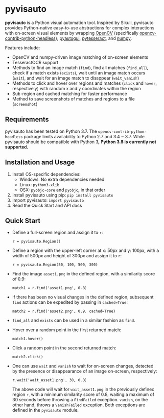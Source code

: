 # pyvisauto

**pyvisauto** is a Python visual automation tool. Inspired by Sikuli, pyvisauto provides Python-native easy-to-use abstractions for complex interactions with on-screen visual elements by wrapping [OpenCV](https://opencv.org/) (specifically [opencv-contrib-python-headless](https://pypi.org/project/opencv-contrib-python-headless/)), [pyautogui](https://github.com/asweigart/pyautogui), [pytesseract](https://pypi.org/project/pytesseract/), and [numpy](https://numpy.org/).

Features include:

* OpenCV and numpy-driven image matching of on-screen elements
* TesseractOCR support
* Methods to find an image match (`find`), find all matches (`find_all`), check if a match exists (`exists`), wait until an image match occurs (`wait`), and wait for an image match to disappear (`wait_vanish`)
* Methods to click and hover over regions and matches (`click` and `hover`, respectively) with random x and y coordinates within the region
* Sub-region and cached matching for faster performance
* Method to save screenshots of matches and regions to a file (`screenshot`)

## Requirements

pyvisauto has been tested on Python 3.7. The `opencv-contrib-python-headless` package limits availability to Python 2.7 and 3.4 ~ 3.7. While pyvisauto should be compatible with Python 3, **Python 3.8 is currently not supported.**

## Installation and Usage

1. Install OS-specific dependencies:
    * Windows: No extra dependencies needed
    * Linux: `python3-xlib`
    * OSX: `pyobjc-core` and `pyobjc`, in that order
2. Install pyvisauto using pip: `pip install pyvisauto`
3. Import pyvisauto: `import pyvisauto`
4. Read the Quick Start and API docs

## Quick Start

* Define a full-screen region and assign it to `r`:

    ```
    r = pyvisauto.Region()
    ```

* Define a region with the upper-left corner at x: 50px and y: 100px, with a width of 500px and height of 300px and assign it to `r`:

    ```
    r = pyvisauto.Region(50, 100, 500, 300)
    ```

* Find the image `asset1.png` in the defined region, with a similarity score of 0.9:

    ```
    match1 = r.find('asset1.png', 0.8)
    ```

* If there has been no visual changes in the defined region, subsequent `find` actions can be expedited by passing in `cached=True`:

    ```
    match2 = r.find('asset2.png', 0.9, cached=True)
    ```

* `find_all` and `exists` can be used in a similar fashion as `find`.

* Hover over a random point in the first returned match:

    ```
    match1.hover()
    ```

* Click a random point in the second returned match:

    ```
    match2.click()
    ```

* One can use `wait` and `vanish` to wait for on-screen changes, detected by the presence or disappearance of an image on-screen, respectively:

    ```
    r.wait('wait_asset1.png', 30, 0.8)
    ```

    The above code will wait for `wait_asset1.png` in the previously defined region `r`, with a minimum similarity score of 0.8, waiting a maximum of 30 seconds before throwing a `FindFailed` exception. `vanish`, on the other hand, throws a `VanishFailed` exception. Both exceptions are defined in the `pyvisauto` module.
